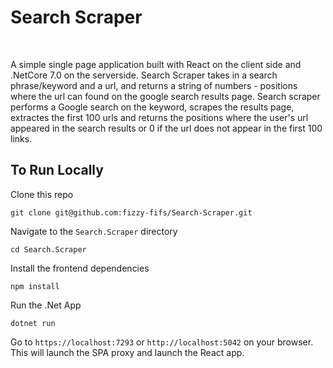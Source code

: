 <h1> Search Scraper </h1> <br/>

A simple single page application built with React on the client side and .NetCore 7.0 on the serverside. Search Scraper takes in a search phrase/keyword and a url, and returns a string of numbers - positions where the url can found on the google search results page. Search scraper performs a Google search on the keyword, scrapes the results page, extractes the first 100 urls and returns the positions where the user's url appeared in the search results or 0 if the url does not appear in the first 100 links.


<h2>To Run Locally</h2>
Clone this repo <br/>

```
git clone git@github.com:fizzy-fifs/Search-Scraper.git
```
Navigate to the ```Search.Scraper``` directory

```
cd Search.Scraper
```

Install the frontend dependencies

```
npm install
```

Run the .Net App

```
dotnet run
```

Go to ```https://localhost:7293``` or ```http://localhost:5042``` on your browser. This will launch the SPA proxy and launch the React app.
